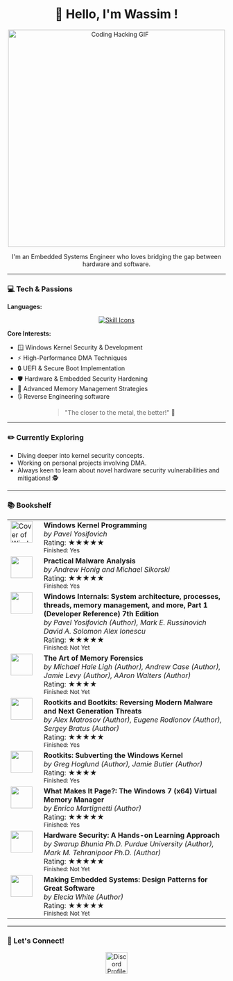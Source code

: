 <div style="text-align: center;">
    <h1>👋 Hello, I'm Wassim !</h1>
</div>

<p style="text-align: center;">
    <img src="https://media0.giphy.com/media/v1.Y2lkPTc5MGI3NjExcWhzMzQ2eHNsOGRqOTl1OWRuaWs4bXlzcTB6NWg3bXhtMjhsd29kZiZlcD12MV9pbnRlcm5hbF9naWZfYnlfaWQmY3Q9Zw/6OrCT1jVbonHG/giphy.gif" width="500" alt="Coding Hacking GIF">
</p>
<p style="text-align: center;">
    I'm an Embedded Systems Engineer who loves bridging the gap between hardware and software.
</p>

<hr> <h3>💻 Tech & Passions</h3>

<strong>Languages:</strong> <p style="text-align: center;">
    <a href="https://skillicons.dev">
        <img src="https://skillicons.dev/icons?i=git,c,cpp,rust,zig,py,matlab,latex" alt="Skill Icons" />
    </a>
</p>

<strong>Core Interests:</strong> <ul>
    <li>🪟 Windows Kernel Security & Development</li>
    <li>⚡ High-Performance DMA Techniques</li>
    <li>🔒 UEFI & Secure Boot Implementation</li>
    <li>🛡️ Hardware & Embedded Security Hardening</li>
    <li>🧠 Advanced Memory Management Strategies</li>
    <li>🔃 Reverse Engineering software</li>
</ul>
<blockquote style="text-align: center; margin-left: auto; margin-right: auto; width: fit-content;"> <p>"The closer to the metal, the better!" 🤘</p>
</blockquote>

<hr> <h3>✏️ Currently Exploring</h3>

<ul>
    <li>Diving deeper into kernel security concepts.  <li>Working on personal projects involving DMA.  <li>Always keen to learn about novel hardware security vulnerabilities and mitigations! 🕵️</li>
</ul>

<hr> <h3>📚 Bookshelf</h3>

<table>
    <tr>
        <td style="width: 60px; vertical-align: top;">
            <a href="https://www.amazon.com/Windows-Kernel-Programming-Pavel-Yosifovich/dp/1977593372">
                <img src="https://encrypted-tbn1.gstatic.com/images?q=tbn:ANd9GcQ6tqb9hxT8iNWR4bqH_nkawszDfpb77e8hy2OvUgb3DWSAYNZx" alt="Cover of Windows Kernel Programming" width="50">
            </a>
        </td>
        <td style="vertical-align: top;">
            <strong>Windows Kernel Programming</strong><br>
            <em>by Pavel Yosifovich</em><br>
            Rating: ★★★★★<br>
            <small>Finished: Yes</small> </td>
    </tr>
     <tr>
        <td style="width: 60px; vertical-align: top;">
            <a href="https://www.amazon.com/Practical-Malware-Analysis-Hands-Dissecting/dp/1593272901">
                <img src="https://encrypted-tbn0.gstatic.com/images?q=tbn:ANd9GcTTfg2iwMVhHTV4_3jwsky_4hiMSOE-E_RiRg&s" width="50">
            </a>
        </td>
        <td style="vertical-align: top;">
            <strong>Practical Malware Analysis</strong><br>
            <em>by Andrew Honig and Michael Sikorski</em><br>
            Rating: ★★★★★<br>
            <small>Finished: Yes</small> </td>
    </tr>
     <tr>
        <td style="width: 60px; vertical-align: top;">
            <a href="https://www.amazon.com/Windows-Internals-Part-architecture-management/dp/0735684189">
                <img src="https://www.microsoftpressstore.com/ShowCover.aspx?isbn=9780735684188" width="50">
            </a>
        </td>
        <td style="vertical-align: top;">
            <strong>Windows Internals: System architecture, processes, threads, memory management, and more, Part 1 (Developer Reference) 7th Edition</strong><br>
            <em>by Pavel Yosifovich (Author), Mark E. Russinovich David A. Solomon Alex Ionescu</em><br>
            Rating: ★★★★★<br>
            <small>Finished: Not Yet</small> </td>
    </tr>
     <tr>
        <td style="width: 60px; vertical-align: top;">
            <a href="https:https://www.amazon.com/Art-Memory-Forensics-Detecting-Malware/dp/1118825098">
                <img src="https://encrypted-tbn0.gstatic.com/images?q=tbn:ANd9GcSCfp1NAUwz83cTjXmW112xjADFEJ6-DyHhsA&s" width="50">
            </a>
        </td>
        <td style="vertical-align: top;">
            <strong>The Art of Memory Forensics</strong><br>
            <em>by Michael Hale Ligh (Author), Andrew Case (Author), Jamie Levy (Author), AAron Walters (Author)</em><br>
            Rating: ★★★★<br>
            <small>Finished: Not Yet</small> </td>
    </tr>
      <tr>
        <td style="width: 60px; vertical-align: top;">
            <a href="https://www.amazon.com/Rootkits-Bootkits-Reversing-Malware-Generation/dp/1593277164">
                <img src="https://m.media-amazon.com/images/I/81syTKh3nwL.jpg" width="50">
            </a>
        </td>
        <td style="vertical-align: top;">
            <strong>Rootkits and Bootkits: Reversing Modern Malware and Next Generation Threats</strong><br>
            <em>by Alex Matrosov (Author), Eugene Rodionov (Author), Sergey Bratus (Author)</em><br>
            Rating: ★★★★★<br>
            <small>Finished: Yes</small> </td>
    </tr>
        <tr>
        <td style="width: 60px; vertical-align: top;">
            <a href="https://www.amazon.com/Rootkits-Bootkits-Reversing-Malware-Generation/dp/1593277164">
                <img src="https://m.media-amazon.com/images/I/8113il6vaRL.jpg" width="50">
            </a>
        </td>
        <td style="vertical-align: top;">
            <strong>Rootkits: Subverting the Windows Kernel</strong><br>
            <em>by Greg Hoglund (Author), Jamie Butler (Author)</em><br>
            Rating: ★★★★<br>
            <small>Finished: Yes</small> </td>
    </tr>
     <tr>
        <td style="width: 60px; vertical-align: top;">
            <a href="https://www.amazon.com/What-Makes-Page-Windows-Virtual/dp/1479114294">
                <img src="https://images-na.ssl-images-amazon.com/images/S/compressed.photo.goodreads.com/books/1355135758i/15951196.jpg" width="50">
            </a>
        </td>
        <td style="vertical-align: top;">
            <strong>What Makes It Page?: The Windows 7 (x64) Virtual Memory Manager</strong><br>
            <em>by Enrico Martignetti (Author)</em><br>
            Rating: ★★★★★<br>
            <small>Finished: Yes</small> </td>
    </tr>
     <tr>
        <td style="width: 60px; vertical-align: top;">
            <a href="https://www.amazon.com/Hardware-Security-Hands-Learning-Approach/dp/0128124776">
                <img src="https://m.media-amazon.com/images/I/71sUhL4-UzL.jpg" width="50">
            </a>
        </td>
        <td style="vertical-align: top;">
            <strong>Hardware Security: A Hands-on Learning Approach</strong><br>
            <em>by Swarup Bhunia Ph.D. Purdue University (Author), Mark M. Tehranipoor Ph.D. (Author)</em><br>
            Rating: ★★★★★<br>
            <small>Finished: Not Yet</small> </td>
    </tr>
     <tr>
        <td style="width: 60px; vertical-align: top;">
            <a href="https://www.amazon.com/Making-Embedded-Systems-Patterns-Software/dp/1449302149">
                <img src="https://m.media-amazon.com/images/I/71i51ZCft1L._AC_UF1000,1000_QL80_.jpg" width="50">
            </a>
        </td>
        <td style="vertical-align: top;">
            <strong>Making Embedded Systems: Design Patterns for Great Software</strong><br>
            <em>by Elecia White (Author)</em><br>
            Rating: ★★★★★<br>
            <small>Finished: Not Yet</small> </td>
    </tr>
    </table>

<hr> <h3>🤝 Let's Connect!</h3>

<p style="text-align: center;"> <a href="https://discordapp.com/users/450603582987960320" target="_blank"> <img src="https://user-images.githubusercontent.com/88904952/234982627-019fd336-6248-453c-9b05-97c13fd1d207.png" alt="Discord Profile" height="50" width="50" style="vertical-align: middle;"> </a>
</p>


